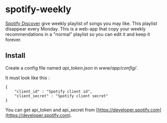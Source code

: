# spotify-weekly
[Spotify Discover](https://press.spotify.com/it/2015/07/20/introducing-discover-weekly-your-ultimate-personalised-playlist/) give weekly playlist of songs you may like. This playlist disappear every Monday. This is a web-app that copy your weekly recommendations in a "normal" playlist so you can edit it and keep it forever.

## Install
Create a config file named *api_token.json* in *www/app/config/*.

It must look like this :
```
{
    "client_id" : "Spotify client id",
    "client_secret" : "Spotify client secret"
}
```

You can get api_token and api_secret from [https://developer.spotify.com](https://developer.spotify.com).
